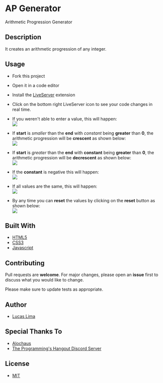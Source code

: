 # AP Generator

 Arithmetic Progression Generator

## Description

It creates an arithmetic progression of any integer.

## Usage

- Fork this project
- Open it in a code editor 
- Install the [LiveServer](https://marketplace.visualstudio.com/items?itemName=ritwickdey.LiveServer) extension
- Click on the bottom right LiveServer icon to see your code changes in real time.

- If you weren't able to enter a value, this will happen:  
![](https://media.giphy.com/media/H3HbJkg4VskLXSx038/giphy.gif)

- If **start** is *smaller* than the **end** with *constant* being **greater** than **0**, the arithmetic progression will be **crescent** as shown below:  
![](https://media.giphy.com/media/Y4VNjsnC2CqXKv1suV/giphy.gif)

- If **start** is *greater* than the **end** with **constant** being **greater** than **0**, the arithmetic progression will be **decrescent** as shown below:  
![](https://media.giphy.com/media/Qwss3iWkdbDHcFzGFr/giphy.gif)

- If the **constant** is negative this will happen:  
![](https://media.giphy.com/media/QB578t7aeeZWZGot5z/giphy.gif)

- If all values are the same, this will happen:  
![](https://media.giphy.com/media/TfoQLenKcYnQ3x5rZw/giphy.gif)

- By any time you can **reset** the values by clicking on the **reset** button as shown below:  
![](https://media.giphy.com/media/gIlrdZlAV5YnRc4X5q/giphy.gif)

## Built With

- [HTML5](https://www.w3schools.com/html/html_intro.asp)
- [CSS3](https://www.w3schools.com/css/css_intro.asp)
- [Javascript](https://www.javascript.com/)

## Contributing

Pull requests are **welcome**. For major changes, please open an **issue** first to discuss what you would like to change.

Please make sure to update tests as appropriate.

## Author

- [Lucas Lima](https://github.com/kyomi-dev)

## Special Thanks To

- [Alochaus](https://github.com/alochaus)
- [The Programming's Hangout Discord Server](https://discord.gg/programming)

## License

- [MIT](https://choosealicense.com/licenses/mit/)
